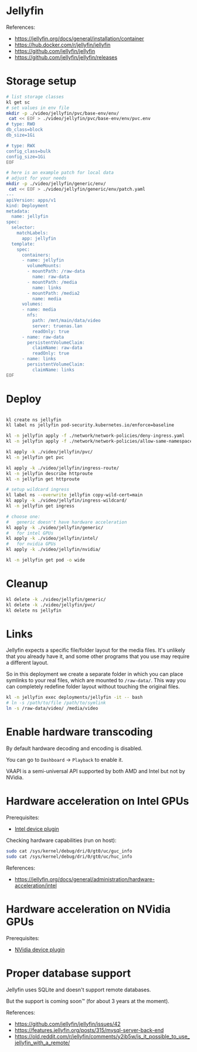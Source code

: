 
# Jellyfin

References:
- https://jellyfin.org/docs/general/installation/container
- https://hub.docker.com/r/jellyfin/jellyfin
- https://github.com/jellyfin/jellyfin
- https://github.com/jellyfin/jellyfin/releases

# Storage setup

```bash
# list storage classes
kl get sc
# set values in env file
mkdir -p ./video/jellyfin/pvc/base-env/env/
 cat << EOF > ./video/jellyfin/pvc/base-env/env/pvc.env
# type: RWO
db_class=block
db_size=1Gi

# type: RWX
config_class=bulk
config_size=1Gi
EOF

# here is an example patch for local data
# adjust for your needs
mkdir -p ./video/jellyfin/generic/env/
 cat << EOF > ./video/jellyfin/generic/env/patch.yaml
---
apiVersion: apps/v1
kind: Deployment
metadata:
  name: jellyfin
spec:
  selector:
    matchLabels:
      app: jellyfin
  template:
    spec:
      containers:
      - name: jellyfin
        volumeMounts:
        - mountPath: /raw-data
          name: raw-data
        - mountPath: /media
          name: links
        - mountPath: /media2
          name: media
      volumes:
      - name: media
        nfs:
          path: /mnt/main/data/video
          server: truenas.lan
          readOnly: true
      - name: raw-data
        persistentVolumeClaim:
          claimName: raw-data
          readOnly: true
      - name: links
        persistentVolumeClaim:
          claimName: links
EOF
```

# Deploy

```bash

kl create ns jellyfin
kl label ns jellyfin pod-security.kubernetes.io/enforce=baseline

kl -n jellyfin apply -f ./network/network-policies/deny-ingress.yaml
kl -n jellyfin apply -f ./network/network-policies/allow-same-namespace.yaml

kl apply -k ./video/jellyfin/pvc/
kl -n jellyfin get pvc

kl apply -k ./video/jellyfin/ingress-route/
kl -n jellyfin describe httproute
kl -n jellyfin get httproute

# setup wildcard ingress
kl label ns --overwrite jellyfin copy-wild-cert=main
kl apply -k ./video/jellyfin/ingress-wildcard/
kl -n jellyfin get ingress

# choose one:
#   generic doesn't have hardware acceleration
kl apply -k ./video/jellyfin/generic/
#   for intel GPUs
kl apply -k ./video/jellyfin/intel/
#   for nvidia GPUs
kl apply -k ./video/jellyfin/nvidia/

kl -n jellyfin get pod -o wide

```

# Cleanup

```bash
kl delete -k ./video/jellyfin/generic/
kl delete -k ./video/jellyfin/pvc/
kl delete ns jellyfin
```

# Links

Jellyfin expects a specific file/folder layout for the media files.
It's unlikely that you already have it,
and some other programs that you use may require a different layout.

So in this deployment we create a separate folder
in which you can place symlinks to your real files, which are mounted to `/raw-data/`.
This way you can completely redefine folder layout without touching the original files.

```bash
kl -n jellyfin exec deployments/jellyfin -it -- bash
# ln -s /path/to/file /path/to/symlink
ln -s /raw-data/video/ /media/video
```

# Enable hardware transcoding

By default hardware decoding and encoding is disabled.

You can go to `Dashboard` -> `Playback` to enable it.

VAAPI is a semi-universal API supported by both AMD and Intel but not by NVidia.

# Hardware acceleration on Intel GPUs

Prerequisites:
- [Intel device plugin](../../hardware/intel-device-plugin/readme.md)

Checking hardware capabilities (run on host):

```bash
sudo cat /sys/kernel/debug/dri/0/gt0/uc/guc_info
sudo cat /sys/kernel/debug/dri/0/gt0/uc/huc_info
```

References:
- https://jellyfin.org/docs/general/administration/hardware-acceleration/intel

# Hardware acceleration on NVidia GPUs

Prerequisites:
- [NVidia device plugin](../../hardware/nvidia-device-plugin/readme.md)

# Proper database support

Jellyfin uses SQLite and doesn't support remote databases.

But the support is coming soon™ (for about 3 years at the moment).

References:
- https://github.com/jellyfin/jellyfin/issues/42
- https://features.jellyfin.org/posts/315/mysql-server-back-end
- https://old.reddit.com/r/jellyfin/comments/y2ib5w/is_it_possible_to_use_jellyfin_with_a_remote/
